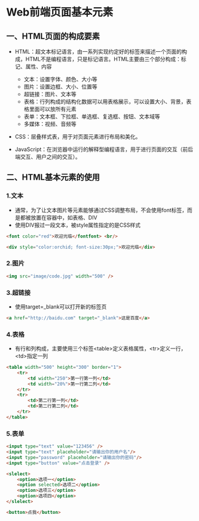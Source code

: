 # Web前端页面基本元素

## 一、HTML页面的构成要素

- HTML：超文本标记语言，由一系列实现约定好的标签来描述一个页面的构成，HTML不是编程语言，只是标记语言。HTML主要由三个部分构成：标记、属性、内容
  - 文本：设置字体、颜色、大小等
  - 图片：设置边框、大小、位置等
  - 超链接：图片、文本等
  - 表格：行列构成的结构化数据可以用表格展示，可以设置大小、背景，表格里面可以放所有元素
  - 表单：文本框、下拉框、单选框、复选框、按钮、文本域等
  - 多媒体：视频、音频等

- CSS：层叠样式表，用于对页面元素进行布局和美化。
- JavaScript：在浏览器中运行的解释型编程语言，用于进行页面的交互（前后端交互、用户之间的交互）。

## 二、HTML基本元素的使用

### 1.文本

- 通常，为了让文本图片等元素能够通过CSS调整布局，不会使用font标签，而是都被放置在容器中，如表格、DIV
- 使用DIV报过一段文本，被style属性指定的是CSS样式

```html
<font color="red">欢迎光临</fontfont> <br/>

<div style="color:orchid; font-size:30px;">欢迎光临</div>
```

### 2.图片

```html
<img src="image/code.jpg" width="500" />
```

### 3.超链接

- 使用target=_blank可以打开新的标签页

```html
<a href="http://baidu.com" target="_blank">这是百度</a>
```

### 4.表格

- 有行和列构成，主要使用三个标签\<table>定义表格属性，\<tr>定义一行，\<td>指定一列

```html
<table width="500" height="300" border="1">
    <tr>
    	<td width="250">第一行第一列</td>
        <td width="20%">第一行第二列</td>
    </tr>
    <tr>
    	<td>第二行第一列</td>
        <td>第二行第二列</td>
    </tr>
</table>
```

### 5.表单

```html
<input type="text" value="123456" />
<input type="text" placeholder="请输出你的用户名"/>
<input type="password" placeholder="请输出你的密码"/>
<input type="button" value="点击登录" />

<slelect>
	<option>选项一</option>
    <option selected>选项二</option>
    <option>选项三</option>
    <option>选项四</option>
</slelect>

<button>点我</button>
```

